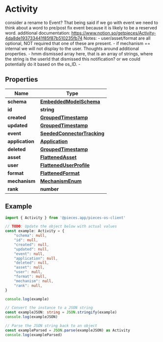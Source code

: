 
# Activity

consider a rename to Event? That being said if we go with event we need to think about a word to pre/post fix event because it is likely to be a reserved word.  additional documentation: https://www.notion.so/getpieces/Activity-4da8de193733441f85f87b510235fb74   Notes: - user/asset/format are all optional, NOT required that one of these are present. - if mechanism == internal we will not display to the user.  Thoughts around additional properties. - hmm dismissed array here, that is an array of strings, where the string is the userId that dismissed this notification? or we could potentially do it based on the os_ID. - 

## Properties

Name | Type
------------ | -------------
**schema** | [**EmbeddedModelSchema**](EmbeddedModelSchema)
**id** | **string**
**created** | [**GroupedTimestamp**](GroupedTimestamp)
**updated** | [**GroupedTimestamp**](GroupedTimestamp)
**event** | [**SeededConnectorTracking**](SeededConnectorTracking)
**application** | [**Application**](Application)
**deleted** | [**GroupedTimestamp**](GroupedTimestamp)
**asset** | [**FlattenedAsset**](FlattenedAsset)
**user** | [**FlattenedUserProfile**](FlattenedUserProfile)
**format** | [**FlattenedFormat**](FlattenedFormat)
**mechanism** | [**MechanismEnum**](MechanismEnum)
**rank** | **number**

## Example

```typescript
import { Activity } from '@pieces.app/pieces-os-client'

// TODO: Update the object below with actual values
const example: Activity = {
    "schema": null,
    "id": null,
    "created": null,
    "updated": null,
    "event": null,
    "application": null,
    "deleted": null,
    "asset": null,
    "user": null,
    "format": null,
    "mechanism": null,
    "rank": null,
}

console.log(example)

// Convert the instance to a JSON string
const exampleJSON: string = JSON.stringify(example)
console.log(exampleJSON)

// Parse the JSON string back to an object
const exampleParsed = JSON.parse(exampleJSON) as Activity
console.log(exampleParsed)
```


